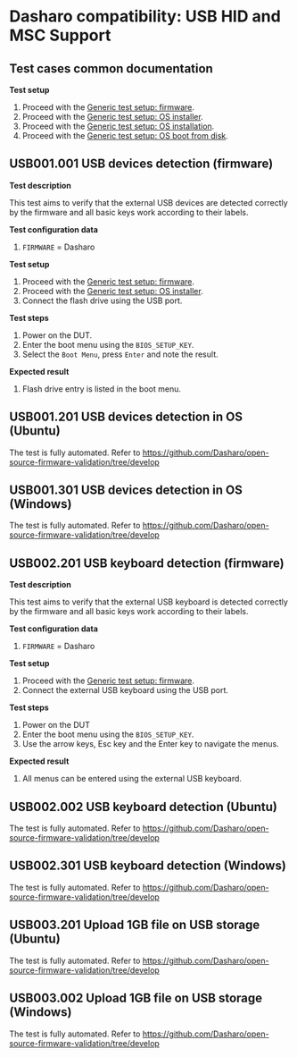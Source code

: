 # Dasharo compatibility: USB HID and MSC Support

## Test cases common documentation

**Test setup**

1. Proceed with the
    [Generic test setup: firmware](../generic-test-setup.md#firmware).
1. Proceed with the
    [Generic test setup: OS installer](../generic-test-setup.md#os-installer).
1. Proceed with the
    [Generic test setup: OS installation](../generic-test-setup.md#os-installation).
1. Proceed with the
    [Generic test setup: OS boot from disk](../generic-test-setup.md#os-boot-from-disk).

## USB001.001 USB devices detection (firmware)

**Test description**

This test aims to verify that the external USB devices are detected
correctly by the firmware and all basic keys work according to their labels.

**Test configuration data**

1. `FIRMWARE` = Dasharo

**Test setup**

1. Proceed with the
    [Generic test setup: firmware](../generic-test-setup.md#firmware).
1. Proceed with the
    [Generic test setup: OS installer](../generic-test-setup.md#os-installer).
1. Connect the flash drive using the USB port.

**Test steps**

1. Power on the DUT.
1. Enter the boot menu using the `BIOS_SETUP_KEY`.
1. Select the `Boot Menu`, press `Enter` and note the result.

**Expected result**

1. Flash drive entry is listed in the boot menu.

## USB001.201 USB devices detection in OS (Ubuntu)

The test is fully automated. Refer to https://github.com/Dasharo/open-source-firmware-validation/tree/develop

## USB001.301 USB devices detection in OS (Windows)

The test is fully automated. Refer to https://github.com/Dasharo/open-source-firmware-validation/tree/develop

## USB002.201 USB keyboard detection (firmware)

**Test description**

This test aims to verify that the external USB keyboard is detected correctly
by the firmware and all basic keys work according to their labels.

**Test configuration data**

1. `FIRMWARE` = Dasharo

**Test setup**

1. Proceed with the
    [Generic test setup: firmware](../generic-test-setup.md#firmware).
1. Connect the external USB keyboard using the USB port.

**Test steps**

1. Power on the DUT
1. Enter the boot menu using the `BIOS_SETUP_KEY`.
1. Use the arrow keys, Esc key and the Enter key to navigate the menus.

**Expected result**

1. All menus can be entered using the external USB keyboard.

## USB002.002 USB keyboard detection (Ubuntu)

The test is fully automated. Refer to https://github.com/Dasharo/open-source-firmware-validation/tree/develop

## USB002.301 USB keyboard detection (Windows)

The test is fully automated. Refer to https://github.com/Dasharo/open-source-firmware-validation/tree/develop

## USB003.201 Upload 1GB file on USB storage (Ubuntu)

The test is fully automated. Refer to https://github.com/Dasharo/open-source-firmware-validation/tree/develop

## USB003.002 Upload 1GB file on USB storage (Windows)

The test is fully automated. Refer to https://github.com/Dasharo/open-source-firmware-validation/tree/develop
